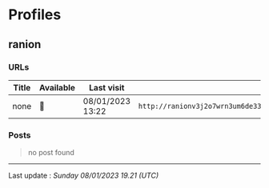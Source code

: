 # Profiles

## **ranion**


### URLs
| Title | Available | Last visit | fqdn | screen 
|---|---|---|---|---|
| none | 🔴 | 08/01/2023 13:22 | `http://ranionv3j2o7wrn3um6de33eccbchhg32mkgnnoi72enkpp7jc25h3ad.onion` | <a href="https://www.ransomware.live/screenshots/ranionv3j2o7wrn3um6de33eccbchhg32mkgnnoi72enkpp7jc25h3ad-onion.png" target=_blank>📸</a> | 

### Posts

> no post found


 --- 


Last update : _Sunday 08/01/2023 19.21 (UTC)_

